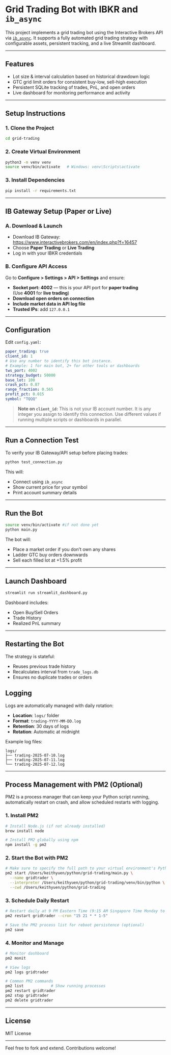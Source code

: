 # Grid Trading Bot with IBKR and `ib_async`

This project implements a grid trading bot using the Interactive Brokers API via [`ib_async`](https://github.com/ib-api-reloaded/ib_async). It supports a fully automated grid trading strategy with configurable assets, persistent tracking, and a live Streamlit dashboard.

---

## Features
- Lot size & interval calculation based on historical drawdown logic
- GTC grid limit orders for consistent buy-low, sell-high execution
- Persistent SQLite tracking of trades, PnL, and open orders
- Live dashboard for monitoring performance and activity

---

## Setup Instructions

### 1. Clone the Project
```bash
cd grid-trading
```

### 2. Create Virtual Environment
```bash
python3 -m venv venv
source venv/bin/activate   # Windows: venv\Scripts\activate
```

### 3. Install Dependencies
```bash
pip install -r requirements.txt
```

---

## IB Gateway Setup (Paper or Live)

### A. Download & Launch
- Download IB Gateway: https://www.interactivebrokers.com/en/index.php?f=16457
- Choose **Paper Trading** or **Live Trading**
- Log in with your IBKR credentials

### B. Configure API Access
Go to **Configure > Settings > API > Settings** and ensure:

- **Socket port: 4002** — this is your API port for **paper trading**  
  (Use **4001** for **live trading**)
- **Download open orders on connection**
- **Include market data in API log file**
- **Trusted IPs**: add `127.0.0.1`

---

## Configuration
Edit `config.yaml`:
```yaml
paper_trading: true
client_id: 1
# Use any number to identify this bot instance.
# Example: 1 for main bot, 2+ for other tools or dashboards
tws_port: 4002
strategy_budget: 50000
base_lot: 100
crash_pct: 0.87
range_fraction: 0.565
profit_pct: 0.015
symbol: "TQQQ"
```

> **Note on `client_id`:** This is not your IB account number. It is any integer you assign to identify this connection. Use different values if running multiple scripts or dashboards in parallel.

---

## Run a Connection Test
To verify your IB Gateway/API setup before placing trades:
```bash
python test_connection.py
```
This will:
- Connect using `ib_async`
- Show current price for your symbol
- Print account summary details

---

## Run the Bot
```bash
source venv/bin/activate #if not done yet
python main.py
```

The bot will:
- Place a market order if you don’t own any shares
- Ladder GTC buy orders downwards
- Sell each filled lot at +1.5% profit

---

## Launch Dashboard
```bash
streamlit run streamlit_dashboard.py
```

Dashboard includes:
- Open Buy/Sell Orders
- Trade History
- Realized PnL summary

---

## Restarting the Bot
The strategy is stateful:
- Reuses previous trade history
- Recalculates interval from `trade_logs.db`
- Ensures no duplicate trades or orders

## Logging
Logs are automatically managed with daily rotation:
- **Location**: `logs/` folder
- **Format**: `trading-YYYY-MM-DD.log`
- **Retention**: 30 days of logs
- **Rotation**: Automatic at midnight

Example log files:
```
logs/
├── trading-2025-07-10.log
├── trading-2025-07-11.log
└── trading-2025-07-12.log
```

---
## Process Management with PM2 (Optional)

PM2 is a process manager that can keep your Python script running, automatically restart on crash, and allow scheduled restarts with logging.

### 1. Install PM2
```bash
# Install Node.js (if not already installed)
brew install node

# Install PM2 globally using npm
npm install -g pm2
```

### 2. Start the Bot with PM2
```bash
# Make sure to specify the full path to your virtual environment's Python
pm2 start /Users/keithyuen/python/grid-trading/main.py \
  --name gridtrader \
  --interpreter /Users/keithyuen/python/grid-trading/venv/bin/python \
  --cwd /Users/keithyuen/python/grid-trading
```

### 3. Schedule Daily Restart
```bash
# Restart daily at 9 PM Eastern Time (9:15 AM Singapore Time Monday to Friday)
pm2 restart gridtrader --cron "15 21 * * 1-5"

# Save the PM2 process list for reboot persistence (optional)
pm2 save
```

### 4. Monitor and Manage
```bash
# Monitor dashboard
pm2 monit

# View logs
pm2 logs gridtrader

# Common PM2 commands
pm2 list            # Show running processes
pm2 restart gridtrader
pm2 stop gridtrader
pm2 delete gridtrader
```

---

## License
MIT License

---

Feel free to fork and extend. Contributions welcome!